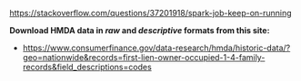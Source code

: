 https://stackoverflow.com/questions/37201918/spark-job-keep-on-running


**Download HMDA data in *raw* and *descriptive* formats from this site:**

   +  https://www.consumerfinance.gov/data-research/hmda/historic-data/?geo=nationwide&records=first-lien-owner-occupied-1-4-family-records&field_descriptions=codes

